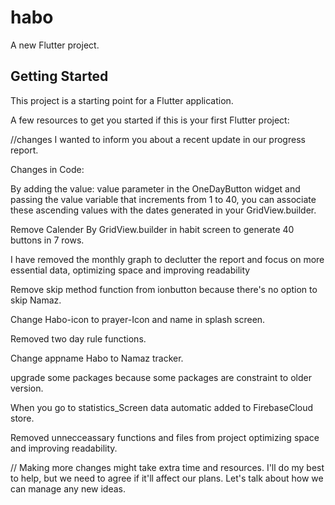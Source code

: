 # habo

A new Flutter project.

## Getting Started

This project is a starting point for a Flutter application.

A few resources to get you started if this is your first Flutter project:

//changes
I wanted to inform you about a recent update in our progress report.

Changes in Code:

By adding the value: value parameter in the OneDayButton widget and passing the value variable that increments from 1 to 40, you can associate these ascending values with the dates generated in your GridView.builder.

Remove Calender By  GridView.builder in habit screen to generate 40 buttons in 7 rows.

I have removed the monthly graph to declutter the report and focus on more essential data, optimizing space and improving readability

Remove skip method function from ionbutton because there's no option to skip Namaz.

Change Habo-icon to prayer-Icon and name in splash screen.

Removed two day rule functions.

Change appname Habo  to Namaz tracker. 

upgrade  some packages because some packages are constraint to older version.

When you go to statistics_Screen data automatic added to FirebaseCloud store.

Removed unnecceassary functions and files from  project  optimizing space and improving readability.


//
Making more changes might take extra time and resources. I'll do my best to help, but we need to agree if it'll affect our plans. Let's talk about how we can manage any new ideas.







